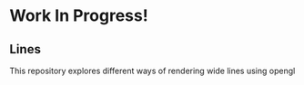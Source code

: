 # Work In Progress!

## Lines

This repository explores different ways of rendering wide lines using opengl